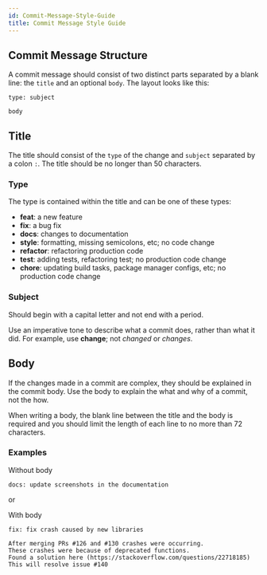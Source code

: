 ```yaml
---
id: Commit-Message-Style-Guide
title: Commit Message Style Guide
---
```


## Commit Message Structure

A commit message should consist of two distinct parts separated by a blank line: the `title` and an optional `body`. The layout looks like this:

```
type: subject

body
```

## Title

The title should consist of the `type` of the change and `subject` separated by a colon `:`. The title should be no longer than 50 characters.

### Type

The type is contained within the title and can be one of these types:

- **feat**: a new feature
- **fix**: a bug fix
- **docs**: changes to documentation
- **style**: formatting, missing semicolons, etc; no code change
- **refactor**: refactoring production code
- **test**: adding tests, refactoring test; no production code change
- **chore**: updating build tasks, package manager configs, etc; no production code change

### Subject

Should begin with a capital letter and not end with a period.

Use an imperative tone to describe what a commit does, rather than what it did. For example, use **change**; not _changed_ or _changes_.

## Body

If the changes made in a commit are complex, they should be explained in the commit body. Use the body to explain the what and why of a commit, not the how.

When writing a body, the blank line between the title and the body is required and you should limit the length of each line to no more than 72 characters.

### Examples

Without body

```
docs: update screenshots in the documentation
```

or

With body

```
fix: fix crash caused by new libraries

After merging PRs #126 and #130 crashes were occurring.
These crashes were because of deprecated functions.
Found a solution here (https://stackoverflow.com/questions/22718185)
This will resolve issue #140
```
